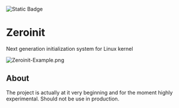 ![Static Badge](https://img.shields.io/badge/License-GPL_3.0-blue)

# Zeroinit

Next generation initialization system for Linux kernel

![Zeroinit-Example.png](https://www.zupimages.net/up/25/02/5d8q.png)

## About
The project is actually at it very beginning and for the moment highly experimental. Should not be use in production.
